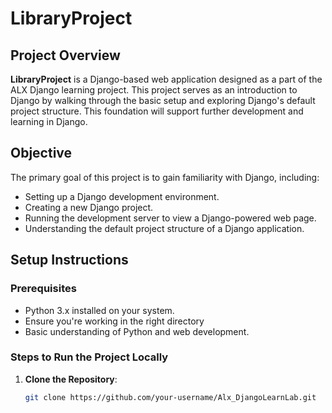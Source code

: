 # LibraryProject

## Project Overview
**LibraryProject** is a Django-based web application designed as a part of the ALX Django learning project. This project serves as an introduction to Django by walking through the basic setup and exploring Django's default project structure. This foundation will support further development and learning in Django.

## Objective
The primary goal of this project is to gain familiarity with Django, including:
- Setting up a Django development environment.
- Creating a new Django project.
- Running the development server to view a Django-powered web page.
- Understanding the default project structure of a Django application.

## Setup Instructions

### Prerequisites
- Python 3.x installed on your system.
- Ensure you're working in the right directory
- Basic understanding of Python and web development.
  
### Steps to Run the Project Locally

1. **Clone the Repository**:
   ```bash
   git clone https://github.com/your-username/Alx_DjangoLearnLab.git
